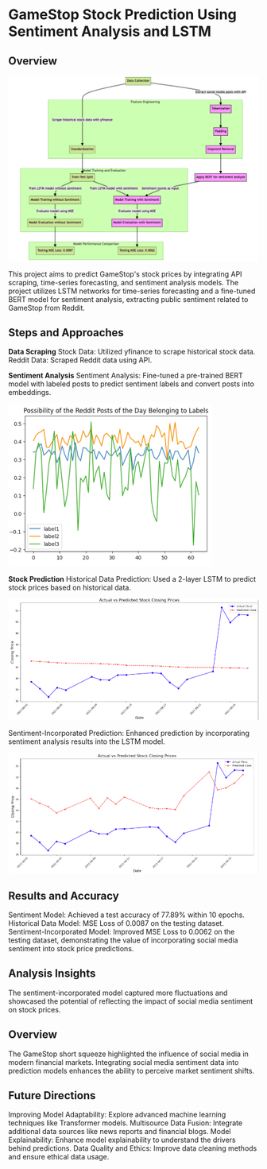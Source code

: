# GameStop Stock Prediction Using Sentiment Analysis and LSTM

## Overview
![Possibility of Reddit Posts of the Day Belonging to Labels](mermaid-diagram-2024-03-04-143841.png)

This project aims to predict GameStop's stock prices by integrating API scraping, time-series forecasting, and sentiment analysis models. The project utilizes LSTM networks for time-series forecasting and a fine-tuned BERT model for sentiment analysis, extracting public sentiment related to GameStop from Reddit.

## Steps and Approaches

**Data Scraping**
Stock Data: Utilized yfinance to scrape historical stock data.
Reddit Data: Scraped Reddit data using API.

**Sentiment Analysis** Sentiment Analysis: Fine-tuned a pre-trained BERT model with labeled posts to predict sentiment labels and convert posts into embeddings.

![Possibility of Reddit Posts of the Day Belonging to Labels](Picture1.png)

**Stock Prediction**
Historical Data Prediction: Used a 2-layer LSTM to predict stock prices based on historical data.

![Possibility of Reddit Posts of the Day Belonging to Labels](Picture2.png)

Sentiment-Incorporated Prediction: Enhanced prediction by incorporating sentiment analysis results into the LSTM model.

![Possibility of Reddit Posts of the Day Belonging to Labels](Picture3.png)

## Results and Accuracy
Sentiment Model: Achieved a test accuracy of 77.89% within 10 epochs.
Historical Data Model: MSE Loss of 0.0087 on the testing dataset.
Sentiment-Incorporated Model: Improved MSE Loss to 0.0062 on the testing dataset, demonstrating the value of incorporating social media sentiment into stock price predictions.

## Analysis Insights
The sentiment-incorporated model captured more fluctuations and showcased the potential of reflecting the impact of social media sentiment on stock prices.

## Overview

The GameStop short squeeze highlighted the influence of social media in modern financial markets. Integrating social media sentiment data into prediction models enhances the ability to perceive market sentiment shifts.

## Future Directions

Improving Model Adaptability: Explore advanced machine learning techniques like Transformer models.
Multisource Data Fusion: Integrate additional data sources like news reports and financial blogs.
Model Explainability: Enhance model explainability to understand the drivers behind predictions.
Data Quality and Ethics: Improve data cleaning methods and ensure ethical data usage.
